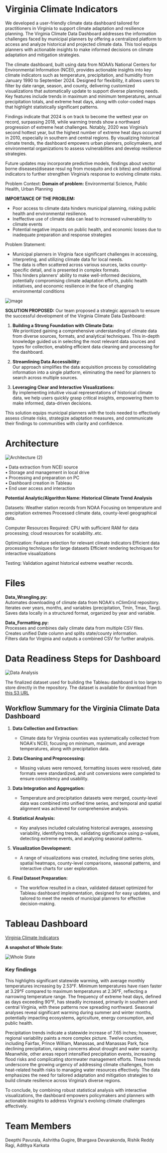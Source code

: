 # Virginia Climate Indicators

We developed a user-friendly climate data dashboard tailored for practitioners in Virginia to support climate adaptation and resilience planning. The Virginia Climate Data Dashboard addresses the information challenges faced by municipal planners by offering a centralized platform to access and analyze historical and projected climate data. This tool equips planners with actionable insights to make informed decisions on climate adaptation and mitigation strategies.

The climate dashboard, built using data from NOAA’s National Centers for Environmental Information (NCEI), provides actionable insights into key climate indicators such as temperature, precipitation, and humidity from January 1990 to September 2024. Designed for flexibility, it allows users to filter by date range, season, and county, delivering customized visualizations that automatically update to support diverse planning needs. Key features include trends in maximum and minimum temperatures, annual precipitation totals, and extreme heat days, along with color-coded maps that highlight statistically significant patterns. 

Findings indicate that 2024 is on track to become the wettest year on record, surpassing 2018, while warming trends show a northward progression of extreme heat challenges. Notably, 2020 was Virginia’s second hottest year, but the highest number of extreme heat days occurred in 2010, especially in southern and central regions. By visualizing historical climate trends, the dashboard empowers urban planners, policymakers, and environmental organizations to assess vulnerabilities and develop resilience strategies. 

Future updates may incorporate predictive models, findings about vector borne diseases(disease resul ng from mosquito and ck bites) and additional indicators to further strengthen Virginia’s response to evolving climate risks.


Problem Context:
**Domain of problem:** Environmental Science, Public Health, Urban Planning

**IMPORTANCE OF THE PROBLEM:**
- Poor access to climate data hinders municipal planning, risking public health and environmental resilience.
- Ineffective use of climate data can lead to increased vulnerability to climate events
- Potential negative impacts on public health, and economic losses due to inadequate preparation and response strategies

Problem Statement: 
- Municipal planners in Virginia face significant challenges in accessing, interpreting, and utilizing climate data for local needs. 
- The data is often scattered across various sources, lacks county-specific detail, and is presented in complex formats. 
- This hinders planners' ability to make well-informed decisions, potentially compromising climate adaptation efforts, public health initiatives, and economic resilience in the face of changing environmental conditions

![image](https://github.com/user-attachments/assets/6c8c6937-3019-4d0b-bc94-a8ebdddf7068)


  
**SOLUTION PROPOSED:**
Our team proposed a strategic approach to ensure the successful development of the Virginia Climate Data Dashboard:  

1. **Building a Strong Foundation with Climate Data:**  
   We prioritized gaining a comprehensive understanding of climate data from diverse sources, formats, and analytical techniques. This in-depth knowledge guided us in selecting the most relevant data sources and types for collection, enabling efficient data cleaning and processing for the dashboard.  

2. **Streamlining Data Accessibility:**  
   Our approach simplifies the data acquisition process by consolidating information into a single platform, eliminating the need for planners to search across multiple sources.  

3. **Leveraging Clear and Interactive Visualizations:**  
   By implementing intuitive visual representations of historical climate data, we help users quickly grasp critical insights, empowering them to make informed, data-driven decisions.  

This solution equips municipal planners with the tools needed to effectively assess climate risks, strategize adaptation measures, and communicate their findings to communities with clarity and confidence.

# Architecture
![Architecture (2)](https://github.com/user-attachments/assets/c8c4d77b-1a07-4d88-aa16-b5e489a67c32)  

• Data extraction from NCEI source    
• Storage and management in local drive   
• Processing and preparation on PC    
• Dashboard creation in Tableau     
• End user access and interaction    

**Potential Analytic/Algorithm Name: Historical Climate Trend Analysis**

Datasets: 
Weather station records from NOAA
Focusing on temperature and precipitation extremes
Processed climate data, county-level geographical data.

Computer Resources Required: CPU with sufficient RAM for data processing; cloud resources for scalability..etc.

Optimization: 
Feature selection for relevant climate indicators
Efficient data processing techniques for large datasets
Efficient rendering techniques for interactive visualizations

Testing: Validation against historical extreme weather records.

# Files 

**Data_Wrangling.py:**<br>
Automates downloading of climate data from NOAA's nClimGrid repository.<br>
Iterates over years, months, and variables (precipitation, Tmin, Tmax, Tavg).<br>
Saves data locally in a structured format, organized by year and variable.<br>

**Data_Formatting.py:**<br>
Processes and combines daily climate data from multiple CSV files.<br>
Creates unified Date column and splits state/county information.<br>
Filters data for Virginia and outputs a combined CSV for further analysis.<br>

# Data Readiness Steps for Dashboard
![Data Analysis](https://github.com/user-attachments/assets/7463ca17-ea87-4951-b307-e33de6db079c)

The finalized dataset used for building the Tableau dashboard is too large to store directly in the repository. The dataset is available for download from [this S3 URL](https://gmu-cec-sagemaker-daen690-dw.s3.us-east-1.amazonaws.com/combined_va_data.csv)

## Workflow Summary for the Virginia Climate Data Dashboard  

1. **Data Collection and Extraction:**  
   - Climate data for Virginia counties was systematically collected from NOAA's NCEI, focusing on minimum, maximum, and average temperatures, along with precipitation data.  

2. **Data Cleaning and Preprocessing:**  
   - Missing values were removed, formatting issues were resolved, date formats were standardized, and unit conversions were completed to ensure consistency and usability.  

3. **Data Integration and Aggregation:**  
   - Temperature and precipitation datasets were merged, county-level data was combined into unified time series, and temporal and spatial alignment was achieved for comprehensive analysis.  

4. **Statistical Analysis:**  
   - Key analyses included calculating historical averages, assessing variability, identifying trends, validating significance using p-values, detecting extreme events, and analyzing seasonal patterns.  

5. **Visualization Development:**  
   - A range of visualizations was created, including time series plots, spatial heatmaps, county-level comparisons, seasonal patterns, and interactive charts for user exploration.  

6. **Final Dataset Preparation:**  
   - The workflow resulted in a clean, validated dataset optimized for Tableau dashboard implementation, designed for easy updates, and tailored to meet the needs of municipal planners for effective decision-making.
  

# Tableau Dashboard
[Virginia Climate Indicators](https://public.tableau.com/views/VirginiaClimateIndicators-2/VirginiaClimateIndicators?:language=en-US&:sid=&:display_count=n&:origin=viz_share_link)

**A snapshot of Whole State**: 

![Whole State](https://github.com/user-attachments/assets/b448b42f-8984-4b9d-8a02-305b994260c8)


### Key findings 

This highlights significant statewide warming, with average monthly temperatures increasing by 2.53°F. Minimum temperatures have risen faster at 3.29°F compared to maximum temperatures at 2.36°F, reflecting a narrowing temperature range. The frequency of extreme heat days, defined as days exceeding 90°F, has steadily increased, primarily in southern and central Virginia, with these patterns now spreading northward. Seasonal analyses reveal significant warming during summer and winter months, potentially impacting ecosystems, agriculture, energy consumption, and public health.  

Precipitation trends indicate a statewide increase of 7.65 inches; however, regional variability paints a more complex picture. Twelve counties, including Fairfax, Prince William, Manassas, and Manassas Park, face declining precipitation, raising concerns about drought and water scarcity. Meanwhile, other areas report intensified precipitation events, increasing flood risks and complicating stormwater management efforts. These trends underscore the growing urgency of addressing climate challenges, from heat-related health risks to managing water resources effectively. The data emphasizes the need for tailored adaptation and mitigation strategies to build climate resilience across Virginia’s diverse regions.

To conclude, by combining robust statistical analysis with interactive visualizations, the dashboard empowers policymakers and planners with actionable insights to address Virginia's evolving climate challenges effectively.

# Team Members
Deepthi Pavurala, Ashritha Gugire, Bhargava Devarakonda, Rishik Reddy Ragi, Adithya Karkata
